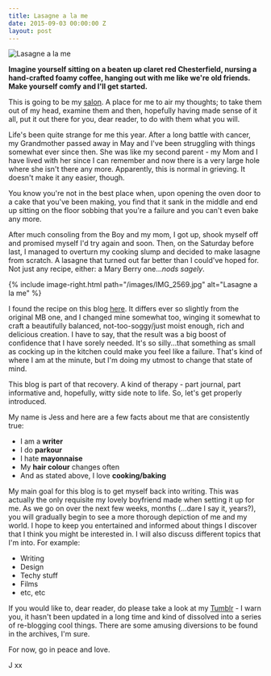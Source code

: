 ```yaml
---
title: Lasagne a la me
date: 2015-09-03 00:00:00 Z
layout: post
---
```


![Lasagne a la me]({{site.baseurl}}/images/IMG_2569-short.jpg)

**Imagine yourself sitting on a beaten up claret red Chesterfield, nursing a hand-crafted foamy coffee, hanging out with me like we're old friends. Make yourself comfy and I'll get started.**

<!--more-->

This is going to be my [salon](http://mentalfloss.com/article/51877/11-random-things-set-mental-floss-youtube). A place for me to air my thoughts; to take them out of my head, examine them and then, hopefully having made sense of it all, put it out there for you, dear reader, to do with them what you will. 

Life's been quite strange for me this year. After a long battle with cancer, my Grandmother passed away in May and I've been struggling with things somewhat ever since then. She was like my second parent - my Mom and I have lived with her since I can remember and now there is a very large hole where she isn't there any more. Apparently, this is normal in grieving. It doesn't make it any easier, though. 

You know you're not in the best place when, upon opening the oven door to a cake that you've been making, you find that it sank in the middle and end up sitting on the floor sobbing that you're a failure and you can't even bake any more.

After much consoling from the Boy and my mom, I got up, shook myself off and promised myself I'd try again and soon. Then, on the Saturday before last, I managed to overturn my cooking slump and decided to make lasagne from scratch. A lasagne that turned out far better than I could've hoped for. Not just any recipe, either: a Mary Berry one...*nods sagely*. 

{% include image-right.html path="/images/IMG_2569.jpg" alt="Lasagne a la me" %}

I found the recipe on this blog [here](http://cherryonacake.blogspot.co.uk/2009/06/meat-lasagna.html). It differs ever so slightly from the original MB one, and I changed mine somewhat too, winging it somewhat to craft a beautifully balanced, not-too-soggy/just moist enough, rich and delicious creation. I have to say, that the result was a big boost of confidence that I have sorely needed. It's so silly...that something as small as cocking up in the kitchen could make you feel like a failure. That's kind of where I am at the minute, but I'm doing my utmost to change that state of mind. 

This blog is part of that recovery. A kind of therapy - part journal, part informative and, hopefully, witty side note to life. So, let's get properly introduced.

My name is Jess and here are a few facts about me that are consistently true: 

- I am a **writer**
- I do **parkour** 
- I hate **mayonnaise**
- My **hair colour** changes often
- And as stated above, I love **cooking/baking**

My main goal for this blog is to get myself back into writing. This was actually the only requisite my lovely boyfriend made when setting it up for me. As we go on over the next few weeks, months (...dare I say it, years?), you will gradually begin to see a more thorough depiction of me and my world. I hope to keep you entertained and informed about things I discover that I think you might be interested in. I will also discuss different topics that I'm into. For example: 

- Writing
- Design
- Techy stuff
- Films
- etc, etc 

If you would like to, dear reader, do please take a look at my [Tumblr](http://blog.wildfire198.com) - I warn you, it hasn't been updated in a long time and kind of dissolved into a series of re-blogging cool things. There are some amusing diversions to be found in the archives, I'm sure. 

For now, go in peace and love.

J
xx
